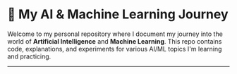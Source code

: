 # 🧠 My AI & Machine Learning Journey

Welcome to my personal repository where I document my journey into the world of **Artificial Intelligence** and **Machine Learning**. This repo contains code, explanations, and experiments for various AI/ML topics I'm learning and practicing.

---
